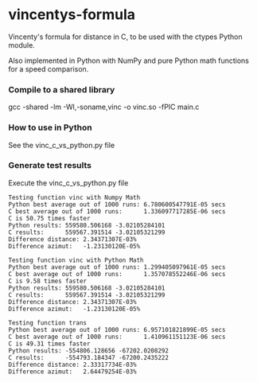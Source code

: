 # vincentys-formula
Vincenty's formula for distance in C, to be used with the ctypes Python module.

Also implemented in Python with NumPy and pure Python math functions for a speed comparison.

### Compile to a shared library 
gcc -shared -lm -Wl,-soname,vinc -o vinc.so -fPIC main.c

### How to use in Python
See the vinc_c_vs_python.py file

### Generate test results
Execute the vinc_c_vs_python.py file

```
Testing function vinc with Numpy Math
Python best average out of 1000 runs: 6.780600547791E-05 secs
C best average out of 1000 runs:      1.336097717285E-06 secs
C is 50.75 times faster
Python results: 559580.506168 -3.02105284101
C results:      559567.391514 -3.02105321299
Difference distance: 2.34371307E-03%
Difference azimut:   -1.23130120E-05%

Testing function vinc with Python Math
Python best average out of 1000 runs: 1.299405097961E-05 secs
C best average out of 1000 runs:      1.357078552246E-06 secs
C is 9.58 times faster
Python results: 559580.506168 -3.02105284101
C results:      559567.391514 -3.02105321299
Difference distance: 2.34371307E-03%
Difference azimut:   -1.23130120E-05%

Testing function trans
Python best average out of 1000 runs: 6.957101821899E-05 secs
C best average out of 1000 runs:      1.410961151123E-06 secs
C is 49.31 times faster
Python results: -554806.128656 -67202.0208292
C results:      -554793.184347 -67200.2435222
Difference distance: 2.33317734E-03%
Difference azimut:   2.64479254E-03%
```
